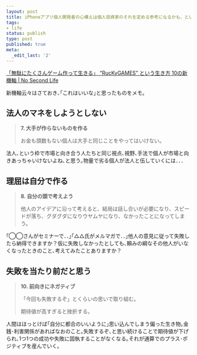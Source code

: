 ```yaml
---
layout: post
title: iPhoneアプリ個人開発者の心構えは個人投資家のそれを定める参考になるかも、という話
tags:
- life
status: publish
type: post
published: true
meta:
  _edit_last: '2'
---
```

<p><a href="http://www.ttcbn.net/no_second_life/archives/21048" target="_blank">「無駄にたくさんゲーム作って生きる」 “RucKyGAMES” という生き方 10の新機軸 | No Second Life</a></p>  <p>新機軸云々はさておき､｢これはいいな｣と思ったものをメモ｡</p>  <h2>法人のマネをしようとしない</h2>  <blockquote>   <p><strong>7. 大手が作らないものを作る</strong></p>    <p>お金も頭数もない個人は大手と同じことをやってはいけない。</p> </blockquote>  <p>法人､という枠で市場と向き合う人たちと同じ視点､視野､手法で個人が市場と向きあっちゃいけないよね､と思う｡物量で劣る個人が法人と伍していくには．．．</p>  <h2>理屈は自分で作る</h2>  <blockquote>   <p><strong>8. 自分の頭で考えよう</strong></p>    <p>他人のアイデアに沿って考えると、結局は話し合いが必要になり、スピードが落ち、グダグダになりウヤムヤになり、なかったことになってしまう。</p> </blockquote>  <p>｢◯◯さんがセミナーで．．｣｢△△氏がメルマガで．．｣他人の意見に従って失敗したら納得できますか？仮に失敗しなかったとしても､頼みの綱なその他人がいなくなったときのこと､考えてみたことありますか？</p>  <h2>失敗を当たり前だと思う</h2>  <blockquote>   <p><strong>10. 前向きにネガティブ</strong></p>    <p>「今回も失敗するぞ」とくらいの思いで取り組む。</p>    <p>期待値が高すぎると挫折する。</p> </blockquote>  <p>人間はほっとけば｢自分に都合のいいように｣思い込んでしまう偏った生き物｡金銭･利害関係があればなおのこと｡失敗するぞ､と思い続けることで期待値が下げられ､1つ1つの成功や失敗に固執することがなくなる｡それが通算でのプラス･ポジティブを産んでいく｡</p>

